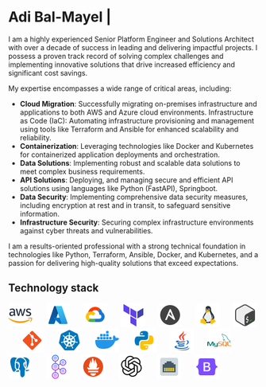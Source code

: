 # Adi Bal-Mayel |

I am a highly experienced Senior Platform Engineer and Solutions Architect with over a decade of success in leading and delivering impactful projects. I possess a proven track record of solving complex challenges and implementing innovative solutions that drive increased efficiency and significant cost savings.

My expertise encompasses a wide range of critical areas, including:

- **Cloud Migration**: Successfully migrating on-premises infrastructure and applications to both AWS and Azure cloud environments.
  Infrastructure as Code (IaC): Automating infrastructure provisioning and management using tools like Terraform and Ansible for enhanced scalability and reliability.
- **Containerization**: Leveraging technologies like Docker and Kubernetes for containerized application deployments and orchestration.
- **Data Solutions**: Implementing robust and scalable data solutions to meet complex business requirements.
- **API Solutions**: Deploying, and managing secure and efficient API solutions using languages like Python (FastAPI), Springboot.
- **Data Security**: Implementing comprehensive data security measures, including encryption at rest and in transit, to safeguard sensitive information.
- **Infrastructure Security**: Securing complex infrastructure environments against cyber threats and vulnerabilities.

I am a results-oriented professional with a strong technical foundation in technologies like Python, Terraform, Ansible, Docker, and Kubernetes, and a passion for delivering high-quality solutions that exceed expectations.

## Technology stack

![AWS](resources/aws.png) &nbsp; &nbsp; &nbsp; ![Azure](resources/azure.png) &nbsp; &nbsp; &nbsp; ![GCP](resources/gcp.png) &nbsp; &nbsp; &nbsp; ![Terraform](resources/terraform.png) &nbsp; &nbsp; &nbsp; ![Ansible](resources/ansible.png) &nbsp; &nbsp; &nbsp; ![Linux](resources/linux.png) &nbsp; &nbsp; &nbsp; ![Bash](resources/bash.png) &nbsp; &nbsp; &nbsp; ![Git](resources/git.png) &nbsp; &nbsp; &nbsp; ![Kubernetes](resources/kubernetes.png) &nbsp; &nbsp; &nbsp; ![Docker](resources/docker.png) &nbsp; &nbsp; &nbsp; ![Python](resources/python.png) &nbsp; &nbsp; &nbsp; ![Java](resources/java.png) &nbsp; &nbsp; &nbsp; ![MySQL](resources/mysql.png) &nbsp; &nbsp; &nbsp; ![Postgres](resources/postgres.png) &nbsp; &nbsp; &nbsp; ![Kafka](resources/kafka.png) &nbsp; &nbsp; &nbsp;![Prometheus](resources/prometheus.png) &nbsp; &nbsp; &nbsp; ![OpenAi](resources/openai.png) &nbsp; &nbsp; &nbsp; ![Postgres](resources/network.png) &nbsp; &nbsp; &nbsp; ![Bootstrap](resources/bootstrap.png) &nbsp; &nbsp; &nbsp;

<!--
**ajbax/ajbax** is a ✨ _special_ ✨ repository because its `README.md` (this file) appears on your GitHub profile.

Here are some ideas to get you started:

- 🔭 I’m currently working on ...
- 🌱 I’m currently learning ...
- 👯 I’m looking to collaborate on ...
- 🤔 I’m looking for help with ...
- 💬 Ask me about ...
- 📫 How to reach me: ...
- 😄 Pronouns: ...
- ⚡ Fun fact: ...
-->

